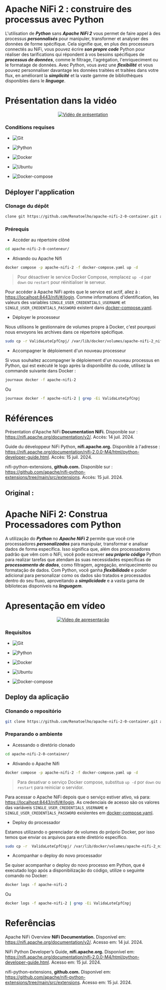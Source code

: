 # Apache NiFi 2 : construire des processus avec Python


L'utilisation de ***Python*** sans ***Apache NiFi 2*** vous permet de faire appel à des processus ***personnalisés*** pour manipuler, transformer et analyser des données de forme spécifique. Cela signifie que, en plus des processeurs connectés au NiFi, vous pouvez écrire ***son propre code*** Python pour réaliser des tarifications qui répondent à vos besoins spécifiques de ***processus de données***, comme le filtrage, l'agrégation, l'enriqueciment ou le formatage de données. Avec Python, vous avez une ***flexibilité*** et vous pouvez personnaliser davantage les données traitées et traitées dans votre flux, en améliorant la ***simplicité*** et la vaste gamme de bibliothèques disponibles dans le ***linguage***.


<!--
https://www.youtube.com/@renato-coelho
-->

# Présentation dans la vidéo

<p align="center">
 <a href="https://youtu.be/ZfvkObb7Fhw" target="_blank"><img src="thumbnail/Apache-Nifi-Python.png" alt="Vidéo de présentation"></a>
</p>


### Conditions requises

+ ![Git](https://img.shields.io/badge/Git-2.25.1%2B-E3E3E3)

+ ![Python](https://img.shields.io/badge/Python-3.9%2B-E3E3E3)

+ ![Docker](https://img.shields.io/badge/Docker-23.0.3-E3E3E3)

+ ![Ubuntu](https://img.shields.io/badge/Ubuntu-20.04-E3E3E3)

+ ![Docker-compose](https://img.shields.io/badge/Docker--compose-1.25.0-E3E3E3)


## Déployer l'application


### Clonage du dépôt

```bash
clone git https://github.com/Renatoelho/apache-nifi-2-0-container.git apache-nifi-2-0-container
```


### Prérequis 

+ Accéder au répertoire clôné
```bash
cd apache-nifi-2-0-conteneur/
```

+ Ativando ou Apache Nifi
```bash
docker compose -p apache-nifi-2 -f docker-compose.yaml up -d
```

> Pour désactiver le service Docker Compose, remplacez ```up -d``` par ```down``` ou ```restart``` pour réinitialiser le serveur.

Pour accéder à Apache NiFi après que le service est actif, allez à : [https://localhost:8443/nifi/#/login](https://localhost:8443/nifi/#/login). Comme informations d'identification, les valeurs des variables ```SINGLE_USER_CREDENTIALS_USERNAME``` et ```SINGLE_USER_CREDENTIALS_PASSWORD``` existent dans [docker-compose.yaml](docker-compose.yaml).

+ Déployer le processeur

Nous utilisons le gestionnaire de volumes propre à Docker, c'est pourquoi nous envoyons les archives dans ce répertoire spécifique.

```bash
sudo cp -r ValidaLoteCpfCnpj/ /var/lib/docker/volumes/apache-nifi-2_nifi-python/_data
```

+ Accompagner le déploiement d'un nouveau processeur

Si vous souhaitez accompagner le déploiement d'un nouveau processus en Python, qui est exécuté le logo après la disponibilité du code, utilisez la commande suivante dans Docker :

```bash
journaux docker -f apache-nifi-2
```

Ou

```bash
journaux docker -f apache-nifi-2 | grep -Ei ValidaLoteCpfCnpj
```

# Références

Présentation d'Apache NiFi **Documentation NiFi.** Disponible sur : <https://nifi.apache.org/documentation/v2/>. Accès: 14 juil. 2024.

Guide du développeur NiFi Python, **nifi.apache.org.** Disponible à l'adresse : <https://nifi.apache.org/documentation/nifi-2.0.0-M4/html/python-developer-guide.html>. Accès: 15 juil. 2024.

nifi-python-extensions, **github.com.** Disponible sur : <https://github.com/apache/nifi-python-extensions/tree/main/src/extensions>. Accès: 15 juil. 2024.


## Original : 


# Apache NiFi 2: Construa Processadores com Python


A utilização do ***Python*** no ***Apache NiFi 2*** permite que você crie processadores ***personalizados*** para manipular, transformar e analisar dados de forma específica. Isso significa que, além dos processadores padrão que vêm com o NiFi, você pode escrever ***seu próprio código*** Python para realizar tarefas que atendam às suas necessidades específicas de ***processamento de dados***, como filtragem, agregação, enriquecimento ou formatação de dados. Com Python, você ganha ***flexibilidade*** e poder adicional para personalizar como os dados são tratados e processados dentro do seu fluxo, aproveitando a ***simplicidade*** e a vasta gama de bibliotecas disponíveis na ***linguagem***.


<!--
https://www.youtube.com/@renato-coelho
-->

# Apresentação em vídeo

<p align="center">
  <a href="https://youtu.be/ZfvkObb7Fhw" target="_blank"><img src="thumbnail/Apache-Nifi-Python.png" alt="Vídeo de apresentação"></a>
</p>


### Requisitos

+ ![Git](https://img.shields.io/badge/Git-2.25.1%2B-E3E3E3)

+ ![Python](https://img.shields.io/badge/Python-3.9%2B-E3E3E3)

+ ![Docker](https://img.shields.io/badge/Docker-23.0.3-E3E3E3)

+ ![Ubuntu](https://img.shields.io/badge/Ubuntu-20.04-E3E3E3)

+ ![Docker-compose](https://img.shields.io/badge/Docker--compose-1.25.0-E3E3E3)


## Deploy da aplicação


### Clonando o repositório

```bash
git clone https://github.com/Renatoelho/apache-nifi-2-0-container.git apache-nifi-2-0-container
```


### Preparando o ambiente

+ Acessando o diretório clonado
```bash
cd apache-nifi-2-0-container/
```

+ Ativando o Apache Nifi
```bash
docker compose -p apache-nifi-2 -f docker-compose.yaml up -d
```

> Para desativar o serviço Docker compose, substitua ```up -d``` por ```down``` ou ```restart``` para reiniciar o servidor.

Para acessar o Apache NiFi depois que o serviço estiver ativo, vá para: [https://localhost:8443/nifi/#/login](https://localhost:8443/nifi/#/login). As credenciais de acesso são os valores das variáveis ```SINGLE_USER_CREDENTIALS_USERNAME``` e ```SINGLE_USER_CREDENTIALS_PASSWORD``` existentes em [docker-compose.yaml](docker-compose.yaml).

+ Deploy do processador

Estamos utilizando o gerenciador de volumes do próprio Docker, por isso temos que enviar os arquivos para este diretório específico.

```bash
sudo cp -r  ValidaLoteCpfCnpj/ /var/lib/docker/volumes/apache-nifi-2_nifi-python/_data
```

+ Acompanhar o deploy do novo processador

Se quiser acompanhar o deploy do novo processo em Python, que é executado logo após a disponibilização do código, utilize o seguinte comando no Docker:

```bash
docker logs -f apache-nifi-2
```

Ou

```bash
docker logs -f apache-nifi-2 | grep -Ei ValidaLoteCpfCnpj
```

# Referências

Apache NiFi Overview **NiFi Documentation.** Disponível em: <https://nifi.apache.org/documentation/v2/>. Acesso em: 14 jul. 2024.

NiFi Python Developer’s Guide, **nifi.apache.org.** Disponível em: <https://nifi.apache.org/documentation/nifi-2.0.0-M4/html/python-developer-guide.html>. Acesso em: 15 jul. 2024.

nifi-python-extensions, **github.com.** Disponível em: <https://github.com/apache/nifi-python-extensions/tree/main/src/extensions>. Acesso em: 15 jul. 2024.
